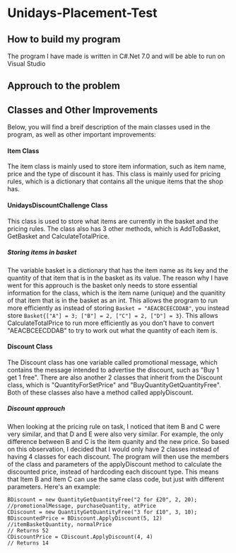 # Unidays-Placement-Test
 
## How to build my program ###
The program I have made is written in C#.Net 7.0 and will be able to run on Visual Studio

## Approuch to the problem ##


## Classes and Other Improvements ##
Below, you will find a breif description of the main classes used in the program, as well as other important improvements:

#### Item Class ####
The item class is mainly used to store item information, such as item name, price and the type of discount it has. This class is mainly used for pricing rules, which is a dictionary that contains all the unique items that the shop has.

#### UnidaysDiscountChallenge Class ####
This class is used to store what items are currently in the basket and the pricing rules. The class also has 3 other methods, which is AddToBasket, GetBasket and CalculateTotalPrice.

##### Storing items in basket #####
The variable basket is a dictionary that has the item name as its key and the quantity of that item that is in the basket as its value. The reason why I have went for this approuch is the basket only needs to store essential information for the class, which is the item name (unique) and the quanitity of that item that is in the basket as an int. This allows the program to run more efficiently as instead of storing ```Basket = "AEACBCEECDDAB"```, you instead store ```Basket{["A"] = 3; ["B"] = 2, ["C"] = 2, ["D"] = 3}```. This allows CalculateTotalPrice to run more efficiently as you don't have to convert "AEACBCEECDDAB" to try to work out what the quantity of each item is.

#### Discount Class ####
The Discount class has one variable called promotional message, which contains the message intended to advertise the discount, such as "Buy 1 get 1 free". There are also another 2 classes that inherit from the Discount class, which is "QuantityForSetPrice" and "BuyQuantityGetQuantityFree". Both of these classes also have a method called applyDiscount.

##### Discount approuch #####
When looking at the pricing rule on task, I noticed that item B and C were very similar, and that D and E were also very similar. For example, the only difference between B and C is the item quanity and the new price. So based on this observation, I decided that I would only have 2 classes instead of having 4 classes for each discount. The program will then use the members of the class and parameters of the applyDiscount method to calculate the discounted price, instead of hardcoding each discount type. This means that Item B and Item C can use the same class code, but just with different parameters. Here's an example:

```
BDiscount = new QuantityGetQuantityFree("2 for £20", 2, 20); //promotionalMessage, purchaseQuantity, atPrice 
CDiscount = new QuantityGetQuantityFree("3 for £10", 3, 10);
BDiscountedPrice = BDiscount.ApplyDiscount(5, 12) //itemBasketQuantity, normalPrice
// Returns 52
CDiscountPrice = CDiscount.ApplyDiscount(4, 4)
// Returns 14
```
